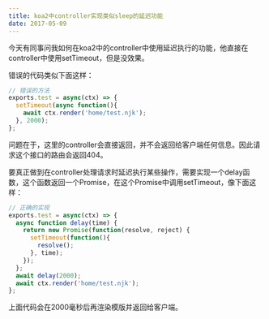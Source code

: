 ```yaml
---
title: koa2中controller实现类似sleep的延迟功能
date: 2017-05-09
---
```


今天有同事问我如何在koa2中的controller中使用延迟执行的功能，他直接在controller中使用setTimeout，但是没效果。

<!--more-->

错误的代码类似下面这样：

```js
// 错误的方法
exports.test = async(ctx) => {
  setTimeout(async function(){
    await ctx.render('home/test.njk');
  }, 2000);
};
```

问题在于，这里的controller会直接返回，并不会返回给客户端任何信息。因此请求这个接口的路由会返回404。

要真正做到在controller处理请求时延迟执行某些操作，需要实现一个delay函数，这个函数返回一个Promise，在这个Promise中调用setTimeout，像下面这样：

```js
// 正确的实现
exports.test = async(ctx) => {
  async function delay(time) {
    return new Promise(function(resolve, reject) {
      setTimeout(function(){
        resolve();
      }, time);
    });
  };
  await delay(2000);
  await ctx.render('home/test.njk');
};
```

上面代码会在2000毫秒后再渲染模版并返回给客户端。
